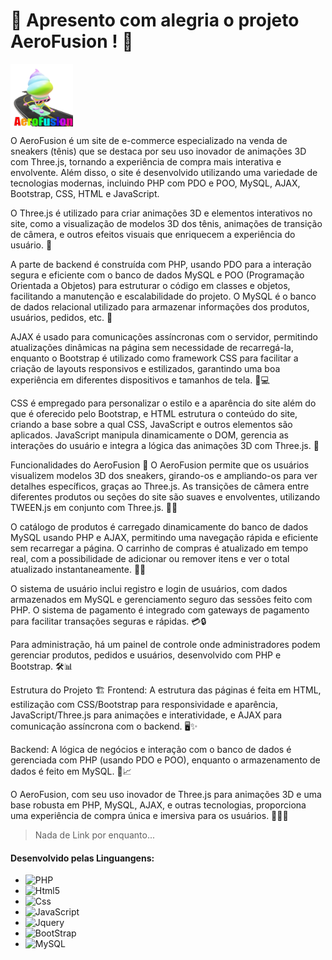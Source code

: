 <H1>🌟 Apresento com alegria o projeto AeroFusion ! 🚀 </H1>
<img src="img/logo.png" alt="Logo do Projeto" width="100" height="100" align="center">
<P>
O AeroFusion é um site de e-commerce especializado na venda de sneakers (tênis) que se destaca por seu uso inovador de animações 3D com Three.js, tornando a experiência de compra mais interativa e envolvente. Além disso, o site é desenvolvido utilizando uma variedade de tecnologias modernas, incluindo PHP com PDO e POO, MySQL, AJAX, Bootstrap, CSS, HTML e JavaScript.

O Three.js é utilizado para criar animações 3D e elementos interativos no site, como a visualização de modelos 3D dos tênis, animações de transição de câmera, e outros efeitos visuais que enriquecem a experiência do usuário. 🌟

A parte de backend é construída com PHP, usando PDO para a interação segura e eficiente com o banco de dados MySQL e POO (Programação Orientada a Objetos) para estruturar o código em classes e objetos, facilitando a manutenção e escalabilidade do projeto. O MySQL é o banco de dados relacional utilizado para armazenar informações dos produtos, usuários, pedidos, etc. 💾

AJAX é usado para comunicações assíncronas com o servidor, permitindo atualizações dinâmicas na página sem necessidade de recarregá-la, enquanto o Bootstrap é utilizado como framework CSS para facilitar a criação de layouts responsivos e estilizados, garantindo uma boa experiência em diferentes dispositivos e tamanhos de tela. 📱💻

CSS é empregado para personalizar o estilo e a aparência do site além do que é oferecido pelo Bootstrap, e HTML estrutura o conteúdo do site, criando a base sobre a qual CSS, JavaScript e outros elementos são aplicados. JavaScript manipula dinamicamente o DOM, gerencia as interações do usuário e integra a lógica das animações 3D com Three.js. 🎨

Funcionalidades do AeroFusion 🚀
O AeroFusion permite que os usuários visualizem modelos 3D dos sneakers, girando-os e ampliando-os para ver detalhes específicos, graças ao Three.js. As transições de câmera entre diferentes produtos ou seções do site são suaves e envolventes, utilizando TWEEN.js em conjunto com Three.js. 📸✨

O catálogo de produtos é carregado dinamicamente do banco de dados MySQL usando PHP e AJAX, permitindo uma navegação rápida e eficiente sem recarregar a página. O carrinho de compras é atualizado em tempo real, com a possibilidade de adicionar ou remover itens e ver o total atualizado instantaneamente. 🛒💨

O sistema de usuário inclui registro e login de usuários, com dados armazenados em MySQL e gerenciamento seguro das sessões feito com PHP. O sistema de pagamento é integrado com gateways de pagamento para facilitar transações seguras e rápidas. 💳🔒

Para administração, há um painel de controle onde administradores podem gerenciar produtos, pedidos e usuários, desenvolvido com PHP e Bootstrap. 🛠️📊

Estrutura do Projeto 🏗️
Frontend: A estrutura das páginas é feita em HTML, estilização com CSS/Bootstrap para responsividade e aparência, JavaScript/Three.js para animações e interatividade, e AJAX para comunicação assíncrona com o backend. 🖥️✨

Backend: A lógica de negócios e interação com o banco de dados é gerenciada com PHP (usando PDO e POO), enquanto o armazenamento de dados é feito em MySQL. 💼📈

O AeroFusion, com seu uso inovador de Three.js para animações 3D e uma base robusta em PHP, MySQL, AJAX, e outras tecnologias, proporciona uma experiência de compra única e imersiva para os usuários. 🎉🌐👟
</P>

<blockquote cite="">
	Nada de Link por enquanto...
</blockquote>					
<h4>Desenvolvido pelas Linguangens:</h4>
<ul>
	<li><img aling="center" alt="PHP" src="https://img.shields.io/badge/PHP-777BB4?style=for-the-badge&logo=php&logoColor=white">  </li>
	<li><img aling="center" alt="Html5" src="https://img.shields.io/badge/HTML5-E34F26?style=for-the-badge&logo=html5&logoColor=white"></li>
	<li><img aling="center" alt="Css" src="https://img.shields.io/badge/CSS3-1572B6?style=for-the-badge&logo=css3&logoColor=white"> </li>
	<li><img aling="center" alt="JavaScript" src="https://img.shields.io/badge/JavaScript-F7DF1E?style=for-the-badge&logo=javascript&logoColor=black"> </li>
	<li><img aling="center" alt="Jquery" src="https://img.shields.io/badge/jQuery-0769AD?style=for-the-badge&logo=jquery&logoColor=white"></li>
	<li> <img aling="center" alt="BootStrap" src="https://img.shields.io/badge/Bootstrap-563D7C?style=for-the-badge&logo=bootstrap&logoColor=white"></li>
	<li><img aling="center" alt="MySQL" src="https://img.shields.io/badge/MySQL-005C84?style=for-the-badge&logo=mysql&logoColor=white"> </li>
</ul>

